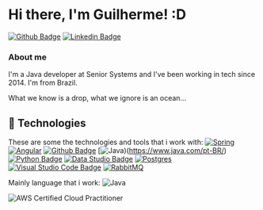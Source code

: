 # Hi there, I'm Guilherme! :D

[![Github Badge](https://img.shields.io/badge/-Github-000?style=flat-square&logo=Github&logoColor=white&link=https://github.com/guigomes91)](https://github.com/guigomes91)
[![Linkedin Badge](https://img.shields.io/badge/-LinkedIn-blue?style=flat-square&logo=Linkedin&logoColor=white&link=https://www.linkedin.com/in/guilherme-gomes-21031991/)](https://www.linkedin.com/in/guilherme-gomes-21031991/)

### About me
I'm a Java developer at Senior Systems and I've been working in tech since 2014. I'm from Brazil.

What we know is a drop, what we ignore is an ocean...

## 🚀 Technologies

These are some the technologies and tools that i work with:
[![Spring](https://img.shields.io/badge/spring-%236DB33F.svg?style=for-the-badge&logo=spring&logoColor=white)](https://spring.io/)
[![Angular](https://img.shields.io/badge/angular-%23DD0031.svg?style=for-the-badge&logo=angular&logoColor=white)](https://angular.io/)
[![Github Badge](https://img.shields.io/badge/-Github-000?style=flat-square&logo=Github&logoColor=white&link=https://github.com/)](https://github.com/)
[![Java](https://img.shields.io/badge/java-%23ED8B00.svg?style=for-the-badge&logo=openjdk&logoColor=white))(https://www.java.com/pt-BR/)
[![Python Badge](https://img.shields.io/badge/-Python-852?style=flat-square&logo=Python&logoColor=white&link=https://www.python.org/)](https://www.python.org/)
[![Data Studio Badge](https://img.shields.io/badge/-DataStudio-020?style=flat-square&logo=DataStudio&logoColor=white&link=https://datastudio.google.com/overview)](https://datastudio.google.com/overview)
[![Postgres](https://img.shields.io/badge/postgres-%23316192.svg?style=for-the-badge&logo=postgresql&logoColor=white)](https://www.postgresql.org/)
[![Visual Studio Code Badge](https://img.shields.io/badge/-VSCode-024?style=flat-square&logo=VSCode&logoColor=white&link=https://code.visualstudio.com/)](https://code.visualstudio.com/)
[![RabbitMQ](https://img.shields.io/badge/Rabbitmq-FF6600?style=for-the-badge&logo=rabbitmq&logoColor=white)](https://www.rabbitmq.com/)

Mainly language that i work:
![Java](https://img.shields.io/badge/java-%23ED8B00.svg?style=for-the-badge&logo=openjdk&logoColor=white)

![AWS](https://img.shields.io/badge/AWS-%23FF9900.svg?style=for-the-badge&logo=amazon-aws&logoColor=white) Certified Cloud Practitioner



